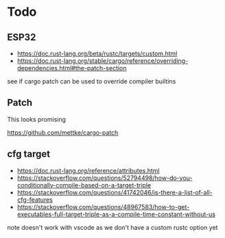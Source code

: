 # Todo

## ESP32

  * https://doc.rust-lang.org/beta/rustc/targets/custom.html
  * https://doc.rust-lang.org/stable/cargo/reference/overriding-dependencies.html#the-patch-section

see if cargo patch can be used to override compiler builtins

## Patch

This looks promising

https://github.com/mettke/cargo-patch

## cfg target

  * https://doc.rust-lang.org/reference/attributes.html
  * https://stackoverflow.com/questions/52794498/how-do-you-conditionally-compile-based-on-a-target-triple
  * https://stackoverflow.com/questions/41742046/is-there-a-list-of-all-cfg-features
  * https://stackoverflow.com/questions/48967583/how-to-get-executables-full-target-triple-as-a-compile-time-constant-without-us

note doesn't work with vscode as we don't have a custom rustc option yet
